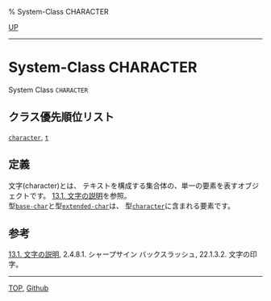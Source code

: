 % System-Class CHARACTER

[UP](13.2.html)  

---

# System-Class **CHARACTER**


System Class `CHARACTER`


## クラス優先順位リスト

[`character`](13.2.character-system-class.html), [`t`](4.4.t-system-class.html)


## 定義

文字(character)とは、
テキストを構成する集合体の、単一の要素を表すオブジェクトです。
[13.1. 文字の説明](13.1.html)を参照。  
型[`base-char`](13.2.base-char.html)と型[`extended-char`](13.2.extended-char.html)は、
型[`character`](13.2.character-system-class.html)に含まれる要素です。


## 参考

[13.1. 文字の説明](13.1.html), 2.4.8.1. シャープサイン バックスラッシュ, 22.1.3.2. 文字の印字。


---
[TOP](index.html),  [Github](https://github.com/nptcl/npt-japanese)

